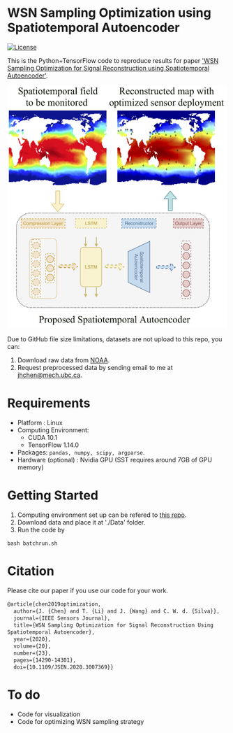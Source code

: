 # WSN Sampling Optimization using Spatiotemporal Autoencoder
[![License](https://img.shields.io/badge/License-BSD%202--Clause-orange.svg)](https://opensource.org/licenses/BSD-2-Clause)

This is the Python+TensorFlow code to reproduce results for paper ['WSN Sampling Optimization for Signal
Reconstruction using Spatiotemporal Autoencoder'](https://ieeexplore.ieee.org/document/9133473).

<a href="url"><img src="GraphicAbstract.png" width="600" ></a>

Due to GitHub file size limitations, datasets are not upload to this repo, you can:
1. Download raw data from [NOAA](https://www.esrl.noaa.gov/psd/data/gridded/data.noaa.oisst.v2.html).
2. Request preprocessed data by sending email to me at jhchen@mech.ubc.ca.

# Requirements
* Platform : Linux 
* Computing Environment:
  * CUDA 10.1 
  * TensorFlow 1.14.0
* Packages: ```pandas, numpy, scipy, argparse```.
* Hardware (optional) : Nvidia GPU (SST requires around 7GB of GPU memory)

# Getting Started
1. Computing environment set up can be refered to [this repo](https://github.com/JiahongChen/Set-up-deep-learning-frameworks-with-GPU-on-Google-Cloud-Platform). 
1. Download data and place it at './Data' folder.
1. Run the code by
```
bash batchrun.sh
```

# Citation
Please cite our paper if you use our code for your work.
```
@article{chen2019optimization,
  author={J. {Chen} and T. {Li} and J. {Wang} and C. W. d. {Silva}},
  journal={IEEE Sensors Journal}, 
  title={WSN Sampling Optimization for Signal Reconstruction Using Spatiotemporal Autoencoder}, 
  year={2020},
  volume={20},
  number={23},
  pages={14290-14301},
  doi={10.1109/JSEN.2020.3007369}}
```

# To do
* Code for visualization
* Code for optimizing WSN sampling strategy
